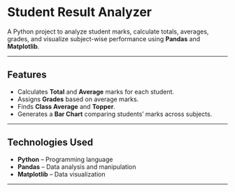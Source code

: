 # Student Result Analyzer

A Python project to analyze student marks, calculate totals, averages, grades, and visualize subject-wise performance using **Pandas** and **Matplotlib**.

---

## Features

- Calculates **Total** and **Average** marks for each student.  
- Assigns **Grades** based on average marks.  
- Finds **Class Average** and **Topper**.  
- Generates a **Bar Chart** comparing students’ marks across subjects.  

---

## Technologies Used

- **Python** – Programming language  
- **Pandas** – Data analysis and manipulation  
- **Matplotlib** – Data visualization  

---
